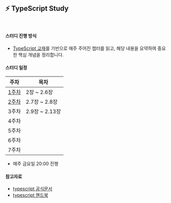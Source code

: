 ## ⚡️ TypeScript Study

<br/>

#### 스터디 진행 방식

- [TypeScript 교재](https://product.kyobobook.co.kr/detail/S000208416779)를 기반으로 매주 주어진 챕터를 읽고, 해당 내용을 요약하여 중요한 핵심 개념을 정리합니다.

#### 스터디 일정

|주차|목차|
|------|---|
|[1주차](https://github.com/swJaNG12/TypeScript-Study/tree/main/week1)|  2장 ~ 2.6장|테스트3|
|[2주차](https://github.com/swJaNG12/TypeScript-Study/tree/main/week2)|2.7장 ~ 2.8장|테스트3|
|3주차|2.9장 ~ 2.13장|테스트3|
|4주차||테스트3|
|5주차||테스트3|
|6주차||테스트3|
|7주차||테스트3|

- 매주 금요일 20:00 진행

#### 참고자료

- [typescript 공식문서](https://www.typescriptlang.org/)
- [typescript 핸드북](https://www.typescriptlang.org/docs/handbook/intro.html)
